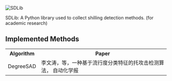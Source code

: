 ![SDLib](http://i2.muimg.com/1949/a23f0509950f23f1.png)

SDLib: A Python library used to collect shilling detection methods. (for academic research)

<h2>Implemented Methods</h2>

<div>
 <table class="table table-hover table-bordered">
  <tr>
		<th>Algorithm</th>
		<th>Paper</th>
  </tr>

  <tr>
	<td scope="row">DegreeSAD</td>
    <td>李文涛，等，一种基于流行度分类特征的托攻击检测算法， 自动化学报<br></td>
  </tr>

  </table>
</div>
